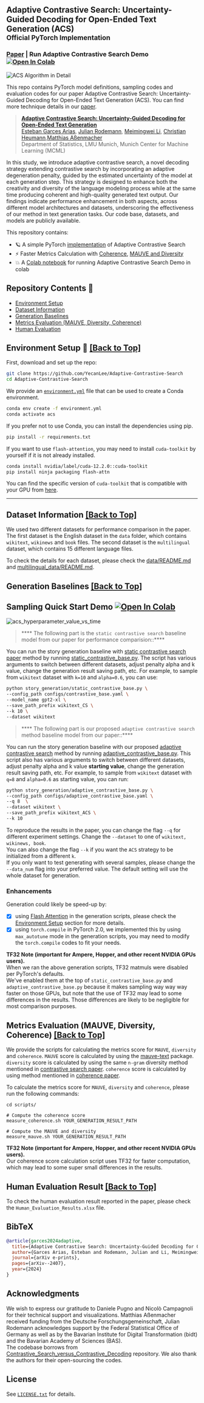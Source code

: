 ## Adaptive Contrastive Search: Uncertainty-Guided Decoding for Open-Ended Text Generation (ACS) <br><sub>Official PyTorch Implementation</sub>
### [Paper](https://arxiv.org/pdf/2407.18698v1) | Run Adaptive Contrastive Search Demo [![Open In Colab](https://colab.research.google.com/assets/colab-badge.svg)](https://colab.research.google.com/drive/1E5BYz9S9JatnJsreDWEpvwEaJGqOYb6w) 

![ACS Algorithm in Detail](assets/ACS_algorithm.png)

This repo contains PyTorch model definitions, sampling codes and evaluation codes for our paper Adaptive Contrastive Search: Uncertainty-Guided Decoding for Open-Ended Text Generation (ACS). You can find more technique details in our [paper](https://arxiv.org/pdf/2407.18698v1).

> [**Adaptive Contrastive Search: Uncertainty-Guided Decoding for Open-Ended Text Generation**](https://arxiv.org/pdf/2407.18698v1)<br>
> [Esteban Garces Arias](https://scholar.google.com/citations?user=FK1UX0gAAAAJ&hl=es), [Julian Rodemann](https://rodemann.github.io/), [Meimingwei Li](https://scholar.google.com/citations?user=FpT8ECwAAAAJ&hl=en&oi=ao), [Christian Heumann](https://scholar.google.de/citations?user=H6LdyzoAAAAJ&hl=de),[Matthias Aßenmacher](https://assenmacher-mat.github.io/)
> <br>Department of Statistics, LMU Munich, Munich Center for Machine Learning (MCML)<br>

In this study, we introduce adaptive contrastive search, a novel decoding strategy extending contrastive search by incorporating an adaptive degeneration penalty, guided by the estimated uncertainty of the model at each generation step. This strategy is designed to enhance both the creativity and diversity of the language modeling process while at the same time producing coherent and high-quality generated text output. Our findings indicate performance enhancement in both aspects, across different model architectures and datasets, underscoring the effectiveness of our method in text generation tasks. Our code base, datasets, and models are publicly available.

This repository contains:

* 🪐 A simple PyTorch [implementation](story_generation/adaptive_contrastive_search.py) of Adaptive Contrastive Search
* ⚡️ Faster Metrics Calculation with [Coherence](measure_coherence.py), [MAUVE and Diversity](measure_mauve_gene_length_diversity.py)
* 💥 A [Colab notebook](https://colab.research.google.com/drive/1E5BYz9S9JatnJsreDWEpvwEaJGqOYb6w) for running Adaptive Contrastive Search Demo in colab

<a id="top"></a>
## Repository Contents 📖

- [Environment Setup](#environment-setup-)
- [Dataset Information](#dataset-information-)
- [Generation Baselines](#baselines-)
- [Metrics Evaluation (MAUVE, Diversity, Coherence)](#metric-evaluation)
- [Human Evaluation](#human-evaluation-)

## Environment Setup <a name="environment-setup-"></a> 🚀 <a href="#top">[Back to Top]</a>
First, download and set up the repo:
```bash
git clone https://github.com/YecanLee/Adaptive-Contrastive-Search
cd Adaptive-Contrastive-Search
```

We provide an [`environment.yml`](environment.yml) file that can be used to create a Conda environment. 

```bash
conda env create -f environment.yml
conda activate acs
```

If you prefer not to use Conda, you can install the dependencies using pip.
```bash
pip install -r requirements.txt
```

If you want to use `flash-attention`, you may need to install `cuda-toolkit` by yourself if it is not already installed.
```bash
conda install nvidia/label/cuda-12.2.0::cuda-toolkit
pip install ninja packaging flash-attn
```
You can find the specific version of `cuda-toolkit` that is compatible with your GPU from [here](https://anaconda.org/nvidia/cuda-toolkit).
****

<span id='data'/>

## Dataset Information <a name="benchmark-data-"></a> <a href="#top">[Back to Top]</a>

We used two different datasets for performance comparison in the paper. The first dataset is the English dataset in the `data` folder, which contains `wikitext`, `wikinews` and `book` files. The second dataset is the `multilingual` dataset, which contains 15 different language files.

To check the details for each dataset, please check the [data/README.md](data/README.md) and [multilingual_data/README.md](multilingual_data/README.md).

## Generation Baselines <a name="baselines-"></a> <a href="#top">[Back to Top]</a>
## Sampling Quick Start Demo [![Open In Colab](https://colab.research.google.com/assets/colab-badge.svg)](http://colab.research.google.com/github/facebookresearch/DiT/blob/main/run_DiT.ipynb)
![acs_hyperparameter_value_vs_time](assets/value_vs_time.png)   

> **** The following part is the `static contrastive search` baseline model from our paper for performance comparision::****   

You can run the story generation baseline with [static contrastive search paper](https://arxiv.org/abs/2210.14140) method by running [static_contrastive_base.py](story_generation/static_contrastive_base.py). The script has various arguments to switch between different datasets, adjust penalty alpha and k value, change the generation result saving path, etc. For example, to sample from `wikitext` dataset with `k=10` and `alpha=0.6`, you can use:

```bash
python story_generation/static_contrastive_base.py \
--config_path configs/contrastive_base.yaml \
--model_name gpt2-xl \
--save_path_prefix wikitext_CS \
--k 10 \
--dataset wikitext 
```

> **** The following part is our proposed `adaptive contrastive search` method baseline model from our paper::****   

You can run the story generation baseline with our proposed [adaptive contrastive search](https://arxiv.org/pdf/2407.18698v1) method by running [adaptive_contrastive_base.py](story_generation/adaptive_contrastive_base.py). This script also has various arguments to switch between different datasets, adjust penalty alpha and k value **starting value**, change the generation result saving path, etc. For example, to sample from `wikitext` dataset with `q=8` and `alpha=0.6` as starting value, you can run:

```bash
python story_generation/adaptive_contrastive_base.py \
--config_path configs/adaptive_contrastive_base.yaml \
--q 8  \
--dataset wikitext \
--save_path_prefix wikitext_ACS \
--k 10 
```
 
To reproduce the results in the paper, you can change the flag `--q` for different experiment settings. Change the `--dataset` to one of `wikitext, wikinews, book`.   
You can also change the flag `--k` if you want the `ACS` strategy to be initialized from a different `k`.     
If you only want to test generating with several samples, please change the `--data_num` flag into your preferred value. The default setting will use the whole dataset for generation.

### Enhancements
Generation could likely be speed-up by:
- [x] using [Flash Attention](https://github.com/HazyResearch/flash-attention) in the generation scripts, please check the [Environment Setup](#environment-setup-) section for more details.
- [x] using `torch.compile` in PyTorch 2.0, we implemented this by using `max_autotune` mode in the generation scripts, you may need to modify the `torch.compile` codes to fit your needs.  

**TF32 Note (important for Ampere, Hopper, and other recent NVIDIA GPUs users).**    
When we ran the above generation scripts, TF32 matmuls were disabled per PyTorch's defaults.    
We've enabled them at the top of `static_contrastive_base.py` and `adaptive_contrastive_base.py` because it makes sampling way way way faster on 
those GPUs, but note that the use of TF32 may lead to some differences in the results. Those differences are likely to be negligible for most comparison purposes.

## Metrics Evaluation (MAUVE, Diversity, Coherence) <a name="metric-evaluation"></a> <a href="#top">[Back to Top]</a>
We provide the scripts for calculating the metrics score for `MAUVE`, `diversity` and `coherence`. `MAUVE` score is calculated by using the [mauve-text](https://github.com/krishnap25/mauve) package. `diversity` score is calculated by using the same `n-gram` diversity method mentioned in [contrastive search paper](https://arxiv.org/pdf/2211.10797). `coherence` score is calculated by using method mentioned in [coherence paper](https://arxiv.org/abs/2210.14140).

To calculate the metrics score for `MAUVE`, `diversity` and `coherence`, please run the following commands:
```shell
cd scripts/

# Compute the coherence score
measure_coherence.sh YOUR_GENERATION_RESULT_PATH

# Compute the MAUVE and diversity
measure_mauve.sh YOUR_GENERATION_RESULT_PATH
```

**TF32 Note (important for Ampere, Hopper, and other recent NVIDIA GPUs users).**   
Our coherence score calculation script uses TF32 for faster computation, which may lead to some super small differences in the results. 

## Human Evaluation Result <a name="human-evaluation-"></a> <a href="#top">[Back to Top]</a>
To check the human evaluation result reported in the paper, please check the `Human_Evaluation_Results.xlsx` file. 

## BibTeX 

```bibtex
@article{garces2024adaptive,
  title={Adaptive Contrastive Search: Uncertainty-Guided Decoding for Open-Ended Text Generation},
  author={Garces Arias, Esteban and Rodemann, Julian and Li, Meimingwei and Heumann, Christian and A{\ss}enmacher, Matthias},
  journal={arXiv e-prints},
  pages={arXiv--2407},
  year={2024}
}
```


## Acknowledgments
We wish to express our gratitude to Daniele Pugno and Nicolò Campagnoli for their technical support and visualizations. Matthias Aßenmacher
received funding from the Deutsche Forschungsgemeinschaft, Julian Rodemann acknowledges support by the Federal Statistical Office of Germany as well as by the Bavarian Institute for Digital Transformation (bidt) and the Bavarian Academy of Sciences (BAS).    
The codebase borrows from [Contrastive_Search_versus_Contrastive_Decoding](https://github.com/yxuansu/Contrastive_Search_versus_Contrastive_Decoding) repository. We also thank the authors for their open-sourcing the codes.


## License
See [`LICENSE.txt`](LICENSE.txt) for details.